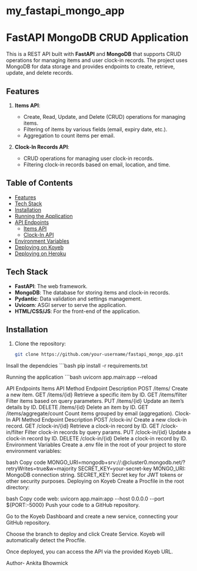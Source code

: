 # my_fastapi_mongo_app

# FastAPI MongoDB CRUD Application

This is a REST API built with **FastAPI** and **MongoDB** that supports CRUD operations for managing items and user clock-in records. The project uses MongoDB for data storage and provides endpoints to create, retrieve, update, and delete records.

## Features

1. **Items API**:
   - Create, Read, Update, and Delete (CRUD) operations for managing items.
   - Filtering of items by various fields (email, expiry date, etc.).
   - Aggregation to count items per email.

2. **Clock-In Records API**:
   - CRUD operations for managing user clock-in records.
   - Filtering clock-in records based on email, location, and time.

## Table of Contents

- [Features](#features)
- [Tech Stack](#tech-stack)
- [Installation](#installation)
- [Running the Application](#running-the-application)
- [API Endpoints](#api-endpoints)
  - [Items API](#items-api)
  - [Clock-In API](#clock-in-api)
- [Environment Variables](#environment-variables)
- [Deploying on Koyeb](#deploying-on-koyeb)
- [Deploying on Heroku](#deploying-on-heroku)

## Tech Stack

- **FastAPI**: The web framework.
- **MongoDB**: The database for storing items and clock-in records.
- **Pydantic**: Data validation and settings management.
- **Uvicorn**: ASGI server to serve the application.
- **HTML/CSS/JS**: For the front-end of the application.

## Installation

1. Clone the repository:
   ```bash
   git clone https://github.com/your-username/fastapi_mongo_app.git


Insall the dependcies
    ```bash
    pip install -r requirements.txt

Running the application
    ```bash
    uvicorn app.main:app --reload

API Endpoints
Items API
Method	Endpoint	Description
POST	/items/	Create a new item.
GET	/items/{id}	Retrieve a specific item by ID.
GET	/items/filter	Filter items based on query parameters.
PUT	/items/{id}	Update an item’s details by ID.
DELETE	/items/{id}	Delete an item by ID.
GET	/items/aggregate/count	Count items grouped by email (aggregation).
Clock-In API
Method	Endpoint	Description
POST	/clock-in/	Create a new clock-in record.
GET	/clock-in/{id}	Retrieve a clock-in record by ID.
GET	/clock-in/filter	Filter clock-in records by query params.
PUT	/clock-in/{id}	Update a clock-in record by ID.
DELETE	/clock-in/{id}	Delete a clock-in record by ID.
Environment Variables
Create a .env file in the root of your project to store environment variables:

bash
Copy code
MONGO_URI=mongodb+srv://<username>:<password>@cluster0.mongodb.net/<dbname>?retryWrites=true&w=majority
SECRET_KEY=your-secret-key
MONGO_URI: MongoDB connection string.
SECRET_KEY: Secret key for JWT tokens or other security purposes.
Deploying on Koyeb
Create a Procfile in the root directory:

bash
Copy code
web: uvicorn app.main:app --host 0.0.0.0 --port ${PORT:-5000}
Push your code to a GitHub repository.

Go to the Koyeb Dashboard and create a new service, connecting your GitHub repository.

Choose the branch to deploy and click Create Service. Koyeb will automatically detect the Procfile.

Once deployed, you can access the API via the provided Koyeb URL.

Author-
Ankita Bhowmick
